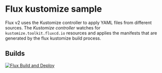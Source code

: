 # Flux kustomize sample

Flux v2 uses the Kustomize controller to apply YAML files from different sources. The _Kustomize controller_ watches for `kustomize.toolkit.fluxcd.io` resources and applies the manifests that are generated by the flux kustomize build process.

## Builds

[![Flux Build and Deploy](https://github.com/fredrkl/flux-kustomize-sample/actions/workflows/flux-build.yaml/badge.svg)](https://github.com/fredrkl/flux-kustomize-sample/actions/workflows/flux-build.yaml)
